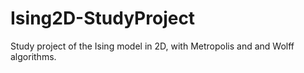 # Ising2D-StudyProject
Study project of the Ising model in 2D, with Metropolis and and Wolff algorithms.
